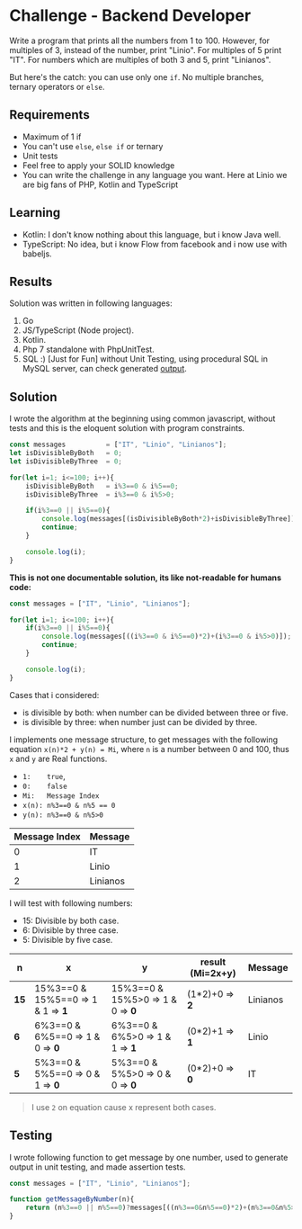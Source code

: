 # Challenge - Backend Developer
Write a program that prints all the numbers from 1 to 100. However, for
multiples of 3, instead of the number, print "Linio". For multiples of 5 print
"IT". For numbers which are multiples of both 3 and 5, print "Linianos".

But here's the catch: you can use only one `if`. No multiple branches, ternary
operators or `else`.

## Requirements
* Maximum of 1 if
* You can't use `else`, `else if` or ternary
* Unit tests
* Feel free to apply your SOLID knowledge
* You can write the challenge in any language you want. Here at Linio we are
big fans of PHP, Kotlin and TypeScript

## Learning

- Kotlin: I don't know nothing about this language, but i know Java well.
- TypeScript: No idea, but i know Flow from facebook and i now use with babeljs.

## Results

Solution was written in following languages:

1. Go
2. JS/TypeScript (Node project).
3. Kotlin.
4. Php 7 standalone with PhpUnitTest.
5. SQL :) [Just for Fun] without Unit Testing, using procedural SQL in MySQL server, can check generated [output](https://github.com/captaincode0/linio-challenge/blob/master/output.txt).

## Solution

I wrote the algorithm at the beginning using common javascript, without tests and this is the eloquent solution with program constraints.

```js
const messages          = ["IT", "Linio", "Linianos"];
let isDivisibleByBoth   = 0;
let isDivisibleByThree  = 0;

for(let i=1; i<=100; i++){
    isDivisibleByBoth   = i%3==0 & i%5==0;
    isDivisibleByThree  = i%3==0 & i%5>0;

    if(i%3==0 || i%5==0){
        console.log(messages[(isDivisibleByBoth*2)+isDivisibleByThree]);
        continue;
    }

    console.log(i);
}
```

**This is not one documentable solution, its like not-readable for humans code:**

```js
const messages = ["IT", "Linio", "Linianos"];

for(let i=1; i<=100; i++){
    if(i%3==0 || i%5==0){
        console.log(messages[((i%3==0 & i%5==0)*2)+(i%3==0 & i%5>0)]);
        continue;
    }

    console.log(i);
}
```

Cases that i considered:

- is divisible by both: when number can be divided between three or five.
- is divisible by three: when number just can be divided by three.

I implements one message structure, to get messages with the following equation `x(n)*2 + y(n) = Mi`, where `n` is a number between 0 and 100, thus `x` and `y` are Real functions.

- `1:    true`,
- `0:    false`
- `Mi:   Message Index`
- `x(n): n%3==0 & n%5 == 0`
- `y(n): n%3==0 & n%5>0`

Message Index|Message
--|--
0|IT
1|Linio
2|Linianos

I will test with following numbers:

- 15: Divisible by both case.
- 6: Divisible by three case.
- 5: Divisible by five case.

n|x|y|result (Mi=2x+y)|Message
--|--|--|--|--
**15**|15%3==0 & 15%5==0 => 1 & 1 => **1** | 15%3==0 & 15%5>0 => 1 & 0 => **0** | (1*2)+0 => **2** | Linianos
**6**|6%3==0 & 6%5==0 => 1 & 0 => **0** | 6%3==0 & 6%5>0 => 1 & 1 => **1** | (0*2)+1 => **1** | Linio
**5**|5%3==0 & 5%5==0 => 0 & 1 => **0** | 5%3==0 & 5%5>0 => 0 & 0 => **0** | (0*2)+0 => **0** | IT

> I use `2` on equation cause x represent both cases.

## Testing

I wrote following function to get message by one number, used to generate output in unit testing, and made assertion tests.

```js
const messages = ["IT", "Linio", "Linianos"];

function getMessageByNumber(n){
    return (n%3==0 || n%5==0)?messages[((n%3==0&n%5==0)*2)+(n%3==0&n%5>0)]:n;
}
```


